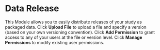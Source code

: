 # Data Release

This Module allows you to easily distribute releases of your study as packaged data. Click **Upload File** to upload a file and specify a version (based on your own versioning convention). Click **Add Permission** to grant access to any of your users at the file or version level. Click **Manage Permissions** to modify existing user permissions.
